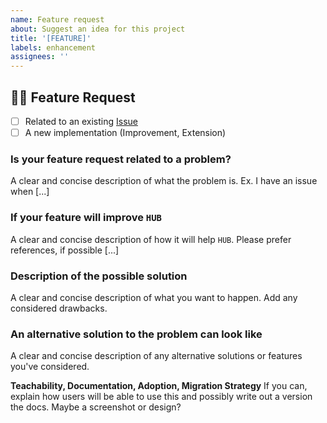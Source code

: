 ```yaml
---
name: Feature request
about: Suggest an idea for this project
title: '[FEATURE]'
labels: enhancement
assignees: ''
---
```


## 🚨🚨 Feature Request

- [ ] Related to an existing [Issue](../issues)
- [ ] A new implementation (Improvement, Extension)

### Is your feature request related to a problem?

A clear and concise description of what the problem is. Ex. I have an issue when \[...\]

### If your feature will improve `HUB`

A clear and concise description of how it will help `HUB`. Please prefer references, if possible \[...\]

### Description of the possible solution

A clear and concise description of what you want to happen. Add any considered drawbacks.

### An alternative solution to the problem can look like

A clear and concise description of any alternative solutions or features you've considered.

**Teachability, Documentation, Adoption, Migration Strategy**
If you can, explain how users will be able to use this and possibly write out a version the docs.
Maybe a screenshot or design?
